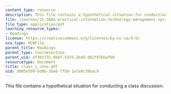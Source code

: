 ```yaml
---
content_type: resource
description: This file contains a hypothetical situation for conducting a class discussion.
file: /courses/15-568a-practical-information-technology-management-spring-2005/d8056f09bd0b3be6ffb91a7a9c39bac9_class_1_case.pdf
file_type: application/pdf
learning_resource_types:
- Readings
license: https://creativecommons.org/licenses/by-nc-sa/4.0/
ocw_type: OCWFile
parent_title: Readings
parent_type: CourseSection
parent_uid: 4f301f32-9bbf-53fd-2bdd-d62f97bbafb8
resourcetype: Document
title: class_1_case.pdf
uid: d8056f09-bd0b-3be6-ffb9-1a7a9c39bac9
---
```

This file contains a hypothetical situation for conducting a class discussion.